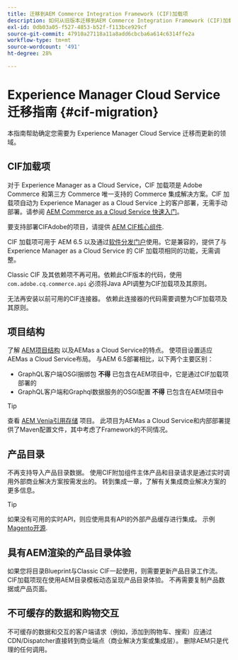```yaml
---
title: 迁移到AEM Commerce Integration Framework (CIF)加载项
description: 如何从旧版本迁移到AEM Commerce Integration Framework (CIF)加载项
exl-id: 0db03a05-f527-4853-b52f-f113bce929cf
source-git-commit: 47910a27118a11a8add6cbcba6a614c6314ffe2a
workflow-type: tm+mt
source-wordcount: '491'
ht-degree: 28%

---
```


# Experience Manager Cloud Service迁移指南 {#cif-migration}

本指南帮助确定您需要为 Experience Manager Cloud Service 迁移而更新的领域。

## CIF加载项

对于 Experience Manager as a Cloud Service，CIF 加载项是 Adobe Commerce 和第三方 Commerce 唯一支持的 Commerce 集成解决方案。CIF 加载项自动为 Experience Manager as a Cloud Service 上的客户部署，无需手动部署。请参阅 [AEM Commerce as a Cloud Service 快速入门](getting-started.md)。

要支持部署CIFAdobe的项目，请提供 [AEM CIF核心组件](https://github.com/adobe/aem-core-cif-components).

CIF 加载项可用于 AEM 6.5 以及通过[软件分发门户](https://experience.adobe.com/#/downloads/content/software-distribution/en/aem.html)使用。它是兼容的，提供了与 Experience Manager as a Cloud Service 的 CIF 加载项相同的功能，无需调整。

Classic CIF 及其依赖项不再可用。依赖此CIF版本的代码，使用 `com.adobe.cq.commerce.api` 必须将Java API调整为CIF加载项及其原则。

无法再安装以前可用的CIF连接器。 依赖此连接器的代码需要调整为CIF加载项及其原则。

## 项目结构

了解 [AEM项目结构](https://experienceleague.adobe.com/docs/experience-manager-cloud-service/implementing/developing/aem-project-content-package-structure.html) 以及AEMas a Cloud Service的特点。 使项目设置适应AEMas a Cloud Service布局。
与AEM 6.5部署相比，以下两个主要区别：

* GraphQL客户端OSGI捆绑包 **不得** 已包含在AEM项目中，它是通过CIF加载项部署的
* GraphQL客户端和Graphql数据服务的OSGI配置 **不得** 已包含在AEM项目中

>[!TIP]
>
>查看 [AEM Venia引用存储](https://github.com/adobe/aem-cif-guides-venia) 项目。 此项目为AEMas a Cloud Service和内部部署提供了Maven配置文件，其中考虑了Framework的不同情况。

## 产品目录

不再支持导入产品目录数据。 使用CIF附加组件主体产品和目录请求是通过实时调用外部商业解决方案按需发出的。 转到集成一章，了解有关集成商业解决方案的更多信息。

>[!TIP]
>
>如果没有可用的实时API，则应使用具有API的外部产品缓存进行集成。 示例 [Magento开源](https://business.adobe.com/products/magento/open-source.html).

## 具有AEM渲染的产品目录体验

如果您将目录Blueprint与Classic CIF一起使用，则需要更新产品目录工作流。 CIF加载项现在使用AEM目录模板动态呈现产品目录体验。 不再需要复制产品数据或产品页面。

## 不可缓存的数据和购物交互

不可缓存的数据和交互的客户端请求（例如，添加到购物车、搜索）应通过CDN/Dispatcher直接转到商业端点（商业解决方案或集成层）。 删除AEM只是代理的任何调用。
